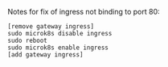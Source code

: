 Notes for fix of ingress not binding to port 80:

```
[remove gateway ingress]
sudo microk8s disable ingress
sudo reboot
sudo microk8s enable ingress
[add gateway ingress]
```